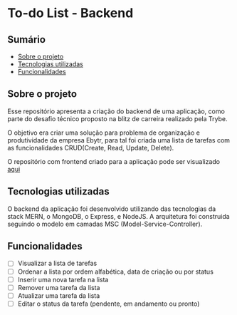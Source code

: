 # To-do List - Backend

## Sumário

- [Sobre o projeto](#sobre-o-projeto)
- [Tecnologias utilizadas](#tecnologias-utilizadas)
- [Funcionalidades](#funcionalidades)

## Sobre o projeto

Esse repositório apresenta a criação do backend de uma aplicação, como parte do desafio técnico proposto na blitz de carreira realizado pela Trybe.

O objetivo era criar uma solução para problema de organização e produtividade da empresa Ebytr, para tal foi criada uma lista de tarefas com as funcionalidades CRUD(Create, Read, Update, Delete).

O repositório com frontend criado para a aplicação pode ser visualizado [aqui](https://github.com/gabrielanebbia/todolist-frontend)

## Tecnologias utilizadas

O backend da aplicação foi desenvolvido utilizando das tecnologias da stack MERN, o MongoDB, o Express, e NodeJS.
A arquitetura foi construida seguindo o modelo em camadas MSC (Model-Service-Controller).

## Funcionalidades

- [ ] Visualizar a lista de tarefas
- [ ] Ordenar a lista por ordem alfabética, data de criação ou por status
- [ ] Inserir uma nova tarefa na lista
- [ ] Remover uma tarefa da lista
- [ ] Atualizar uma tarefa da lista
- [ ] Editar o status da tarefa (pendente, em andamento ou pronto)
